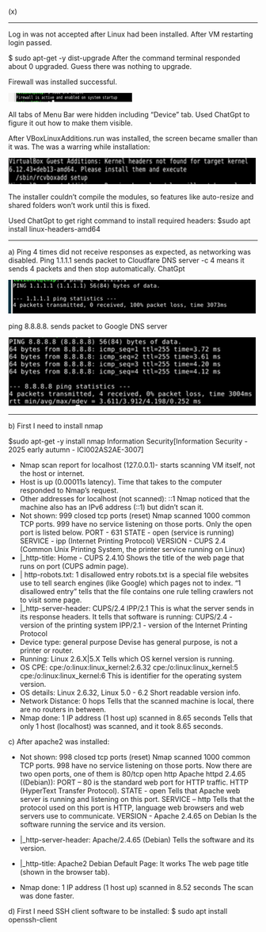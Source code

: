 (x)

------
Log in was not accepted after Linux had been installed. After VM restarting login passed. 

$ sudo apt-get -y dist-upgrade
After the command terminal responded about 0 upgraded. Guess there was nothing to upgrade.

Firewall was installed successful.

<img src="./FW.png" alt="Image" width="250" high = "250">

All tabs of Menu Bar were hidden including “Device” tab. Used ChatGpt to figure it out how to make them visible.

After VBoxLinuxAdditions.run was installed, the screen became smaller than it was. The was a warring while installation: 

<img src="./VBKernel.png" alt="Image" width="500" high = "400">

The installer couldn’t compile the modules, so features like auto-resize and shared folders won’t work until this is fixed. 

Used ChatGpt to get right command to install required headers: $sudo apt install linux-headers-amd64

-------
a)	Ping 4 times did not receive responses as expected, as networking was disabled.
Ping 1.1.1.1 sends packet to Cloudfare DNS server 
-c 4  means it sends 4 packets and then stop automatically. ChatGpt

<img src="./Ping1.png" alt="Image" width="500" high = "400">

ping  8.8.8.8. sends packet to Google DNS server 

<img src="./Ping8.png" alt="Image" width="500" high = "400">

-----

b)	First I need to install nmap 

$sudo apt-get -y install nmap 
Information Security[Information Security - 2025 early autumn - ICI002AS2AE-3007]
-	Nmap scan report for localhost (127.0.0.1)- starts scanning VM itself, not the host or internet.
-	Host is up (0.00011s latency). Time that takes to the computer responded to Nmap’s request.
-	Other addresses for localhost (not scanned): ::1
Nmap noticed that the machine also has an IPv6 address (::1) but didn’t scan it. 
-	Not shown: 999 closed tcp ports (reset) 
Nmap scanned 1000 common TCP ports. 999 have no service listening on those ports. Only the open port is listed below.
		PORT - 631
STATE - open (service is running)
SERVICE - ipp (Internet Printing Protocol)
VERSION - CUPS 2.4 (Common Unix Printing System, the printer service running on Linux)
-	 |_http-title: Home - CUPS 2.4.10
Shows the title of the web page that runs on port (CUPS admin page).
-	 | http-robots.txt: 1 disallowed entry 
robots.txt is a special file websites use to tell search engines (like Google) which pages not to index. “1 disallowed entry” tells that the file contains one rule telling crawlers not to visit some page.
-	|_http-server-header: CUPS/2.4 IPP/2.1
This is what the server sends in its response headers. It tells that software is running:
CUPS/2.4 - version of the printing system
IPP/2.1 - version of the Internet Printing Protocol
-	Device type: general purpose
Devise has general purpose, is not a printer or router.
-	Running: Linux 2.6.X|5.X
Tells which OS kernel version is running.
-	OS CPE: cpe:/o:linux:linux_kernel:2.6.32 cpe:/o:linux:linux_kernel:5 cpe:/o:linux:linux_kernel:6
This is identifier for the operating system version.
-	OS details: Linux 2.6.32, Linux 5.0 - 6.2
Short readable version info.
-	Network Distance: 0 hops
Tells that the scanned machine is local, there are no routers in between.
-	Nmap done: 1 IP address (1 host up) scanned in 8.65 seconds
Tells that only 1 host (localhost) was scanned, and it took 8.65 seconds.

c)	After apache2 was installed:

-	Not shown: 998 closed tcp ports (reset)
Nmap scanned 1000 common TCP ports. 998 have no service listening on those ports. Now there are two open ports, one of them is 80/tcp  open  http    Apache httpd 2.4.65 ((Debian)):
PORT – 80
is the standard web port for HTTP traffic. HTTP (HyperText Transfer Protocol).
STATE - open 
Tells that Apache web server is running and listening on this port.
SERVICE – http
Tells that the protocol used on this port is HTTP, language web browsers and web servers use to communicate.
VERSION - Apache 2.4.65 on Debian 
Is the software running the service and its version.

-	|_http-server-header: Apache/2.4.65 (Debian)
Tells  the software and its version.
-	|_http-title: Apache2 Debian Default Page: It works
The web page title (shown in the browser tab).
-	Nmap done: 1 IP address (1 host up) scanned in 8.52 seconds
The scan was done faster.

d)	First I need SSH client software to be installed:
$ sudo apt install openssh-client

